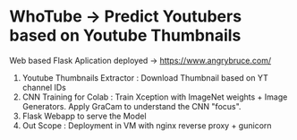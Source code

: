 # WhoTube -> Predict Youtubers based on Youtube Thumbnails
Web based Flask Aplication deployed -> https://www.angrybruce.com/

1) Youtube Thumbnails Extractor : Download Thumbnail based on YT channel IDs
2) CNN Training for Colab : Train Xception with ImageNet weights + Image Generators. Apply GraCam to understand the CNN "focus".
3) Flask Webapp to serve the Model
4) Out Scope : Deployment in VM with nginx reverse proxy + gunicorn
